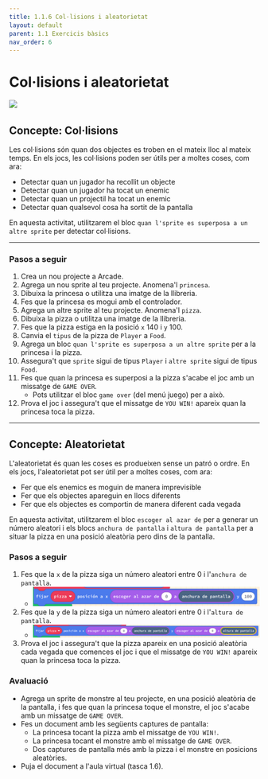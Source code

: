 ```yaml
---
title: 1.1.6 Col·lisions i aleatorietat
layout: default
parent: 1.1 Exercicis bàsics
nav_order: 6
---
```


# Col·lisions i aleatorietat

![](https://pxt.azureedge.net/blob/955a32b191285959eff001fec8f260c8b9261509/static/concepts/princess-pizza.png)


## Concepte: Col·lisions

Les col·lisions són quan dos objectes es troben en el mateix lloc al mateix temps. En els jocs, les col·lisions poden ser útils per a moltes coses, com ara:

- Detectar quan un jugador ha recollit un objecte
- Detectar quan un jugador ha tocat un enemic
- Detectar quan un projectil ha tocat un enemic
- Detectar quan qualsevol cosa ha sortit de la pantalla

En aquesta activitat, utilitzarem el bloc `quan l'sprite es superposa a un altre sprite` per detectar col·lisions.

---

### Pasos a seguir

1. Crea un nou projecte a Arcade.
2. Agrega un nou sprite al teu projecte. Anomena'l `princesa`.
3. Dibuixa la princesa o utilitza una imatge de la llibreria.
4. Fes que la princesa es mogui amb el controlador.
5. Agrega un altre sprite al teu projecte. Anomena'l `pizza`.
6. Dibuixa la pizza o utilitza una imatge de la llibreria.
7. Fes que la pizza estiga en la posició `x` 140 i `y` 100.
8. Canvia el `tipus` de la pizza de `Player` a `Food`.
9. Agrega un bloc `quan l'sprite es superposa a un altre sprite` per a la princesa i la pizza.
10. Assegura't que `sprite` sigui de tipus `Player` i `altre sprite` sigui de tipus `Food`.
11. Fes que quan la princesa es superposi a la pizza s'acabe el joc amb un missatge de `GAME OVER`.
    - Pots utilitzar el bloc `game over` (del menú juego) per a això.
12. Prova el joc i assegura't que el missatge de `YOU WIN!` apareix quan la princesa toca la pizza.

---

## Concepte: Aleatorietat

L'aleatorietat és quan les coses es produeixen sense un patró o ordre. En els jocs, l'aleatorietat pot ser útil per a moltes coses, com ara:

- Fer que els enemics es moguin de manera imprevisible
- Fer que els objectes apareguin en llocs diferents
- Fer que els objectes es comportin de manera diferent cada vegada

En aquesta activitat, utilitzarem el bloc `escoger al azar de` per a generar un número aleatori i els blocs `anchura de pantalla` i `altura de pantalla` per a situar la pizza en una posició aleatòria pero dins de la pantalla.

### Pasos a seguir

1. Fes que la `x` de la pizza siga un número aleatori entre 0 i l'`anchura de pantalla`.
   - ![alt text](../../images/fixar_pizza_random_x.png)
2. Fes que la `y` de la pizza siga un número aleatori entre 0 i l'`altura de pantalla`.
   - ![alt text](../../images/fixar_pizza_random.png)
3. Prova el joc i assegura't que la pizza apareix en una posició aleatòria cada vegada que comences el joc i que el missatge de `YOU WIN!` apareix quan la princesa toca la pizza.

### Avaluació

- Agrega un sprite de monstre al teu projecte, en una posició aleatòria de la pantalla, i fes que quan la princesa toque el monstre, el joc s'acabe amb un missatge de `GAME OVER`. 
- Fes un document amb les següents captures de pantalla:
  - La princesa tocant la pizza amb el missatge de `YOU WIN!`.
  - La princesa tocant el monstre amb el missatge de `GAME OVER`.
  - Dos captures de pantalla més amb la pizza i el monstre en posicions aleatòries.
- Puja el document a l'aula virtual (tasca 1.6). 
